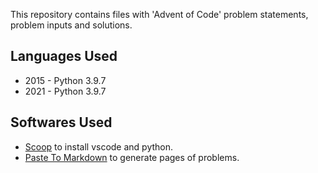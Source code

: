 This repository contains files with 'Advent of Code' problem statements, problem inputs and solutions.

## Languages Used

- 2015 - Python 3.9.7
- 2021 - Python 3.9.7

## Softwares Used

- [Scoop](https://scoop.sh/) to install vscode and python.
- [Paste To Markdown](https://euangoddard.github.io/clipboard2markdown/) to generate pages of problems.
